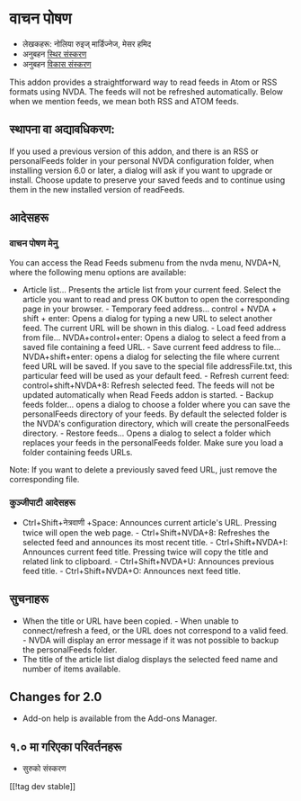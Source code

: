 # वाचन पोषण #

* लेखकहरू: नोलिया रुइज्  मार्डिज्नेज,  मेसर हमिद
* अनुबहन [स्थिर संस्करण][2]
* अनुबहन [विकास संस्करण][1]

This addon provides a straightforward way to read feeds in Atom or RSS
formats using NVDA.  The feeds will not be refreshed automatically.  Below
when we mention feeds, we mean both RSS and ATOM feeds.

## स्थापना वा अद्यावधिकरण: ##

If you used a previous version of this addon, and there is an RSS or
personalFeeds folder in your personal NVDA configuration folder, when
installing version 6.0 or later, a dialog will ask if you want to upgrade or
install.  Choose update to preserve your saved feeds and to continue using
them in the new installed version of readFeeds.

## आदेसहरू ##

### वाचन पोषण मेनु ###

You can access the Read Feeds submenu from the nvda menu, NVDA+N, where the
following menu options are available:

- Article list...  Presents the article list from your current feed. Select
the article you want to read and press OK button to open the corresponding
page in your browser.  - Temporary feed address... control + NVDA + shift +
enter: Opens a dialog for typing a new URL to select another feed. The
current URL will be shown in this dialog.  - Load feed address from
file... NVDA+control+enter: Opens a dialog to select a feed from a saved
file containing a feed URL.  - Save current feed address to
file... NVDA+shift+enter: opens a dialog for selecting the file where
current feed URL will be saved.  If you save to the special file
addressFile.txt, this particular feed will be used as your default feed.  -
Refresh current feed: control+shift+NVDA+8: Refresh selected feed. The feeds
will not be updated automatically when Read Feeds addon is started.  -
Backup feeds folder...  opens a dialog to choose a folder where you can save
the personalFeeds directory of your feeds. By default the selected folder is
the NVDA's configuration directory, which will create the personalFeeds
directory.  - Restore feeds...  Opens a dialog to select a folder which
replaces your feeds in the personalFeeds folder. Make sure you load a folder
containing feeds URLs.

Note: If you want to delete a previously saved feed URL, just remove the
corresponding file.

### कुञ्जीपाटी आदेसहरू ###

- Ctrl+Shift+नेत्रवाणी +Space: Announces current article's URL. Pressing
twice will open the web page.  - Ctrl+Shift+NVDA+8: Refreshes the selected
feed and announces its most recent title.  - Ctrl+Shift+NVDA+I: Announces
current feed title. Pressing twice will copy the title and related link to
clipboard.  - Ctrl+Shift+NVDA+U: Announces previous feed title.  -
Ctrl+Shift+NVDA+O: Announces next feed title.

## सुचनाहरू ##

- When the title or URL have been copied.  - When unable to connect/refresh
a feed, or the URL does not correspond to a valid feed.  - NVDA will display
an error message if it was not possible to backup the personalFeeds folder.
- The title of the article list dialog displays the selected feed name and
number of items available.

## Changes for 2.0 ##
*	 Add-on help is available from the Add-ons Manager.

## १.० मा गरिएका परिवर्तनहरू ##
*	 सुरुको संस्करण

[[!tag dev stable]]

[1]: http://addons.nvda-project.org/files/get.php?file=rf-dev

[2]: http://addons.nvda-project.org/files/get.php?file=rf
